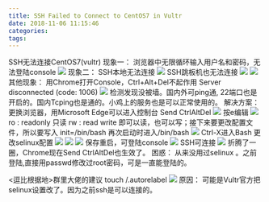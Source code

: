 ```yaml
---
title: SSH Failed to Connect to CentOS7 in Vultr
date: 2018-11-06 11:15:46
categories:
tags:
---
```

SSH无法连接CentOS7(vultr)
现象一：
浏览器中无限循环输入用户名和密码，无法登陆console ![](ssh1.png) 
现象二：
SSH本地无法连接 ![](ssh2.png)
SSH跳板机也无法连接
![](ssh3.png) ![](ssh4.jpg) 
其他现象：
用Chrome打开Console，Ctrl+Alt+Del不起作用
Server disconnected (code: 1006) ![](ssh5.png)
检测发现没被墙。国内外可ping通, 22端口也是开启的。国内Tcping也是通的。小鸡上的服务也是可以正常使用的。
解决方案：
更换浏览器，用Microsoft Edge可以进入控制台
Send CtrlAltDel ![](ssh6.png)
按e编辑
![](ssh7.png)
 ro : readonly 只读
 rw : read write 即可以读，也可以写；接下来要更改配置文件，所以要写入
 init=/bin/bash 再次启动时进入/bin/bash 
![](ssh8.png)
Ctrl-X进入Bash
更改selinux配置
![](ssh9.png) ![](ssh10.png) ![](ssh11.png)
保存重启，可登陆console ![](ssh12.png)
SSH可连接 ![](ssh13.png)
折腾了一圈，Chrome现在Send CtrlAltDel也生效了。
困惑：
从来没用过selinux 。之前登陆,直接用passwd修改过root密码，可是一直能登陆的。

<逗比根据地>群里大佬的建议
touch /.autorelabel ![](ssh14.png)
原因：
可能是Vultr官方把selinux设置改了。因为之前ssh是可以连接的。
